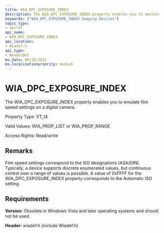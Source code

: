 ```yaml
---
title: WIA_DPC_EXPOSURE_INDEX
description: The WIA_DPC_EXPOSURE_INDEX property enables you to emulate film speed settings on a digital camera.
keywords: ["WIA_DPC_EXPOSURE_INDEX Imaging Devices"]
topic_type:
- apiref
api_name:
- WIA_DPC_EXPOSURE_INDEX
api_location:
- Wiadef.h
api_type:
- HeaderDef
ms.date: 09/29/2021
ms.localizationpriority: medium
---
```


# WIA_DPC_EXPOSURE_INDEX

The WIA_DPC_EXPOSURE_INDEX property enables you to emulate film speed settings on a digital camera.

Property Type: VT_I4

Valid Values: WIA_PROP_LIST or WIA_PROP_RANGE

Access Rights: Read/write

## Remarks

Film speed settings correspond to the ISO designations (ASA/DIN). Typically, a device supports discrete enumerated values, but continuous control over a range of values is possible. A value of 0xFFFF for the WIA_DPC_EXPOSURE_INDEX property corresponds to the Automatic ISO setting.

## Requirements

**Version:** Obsolete in Windows Vista and later operating systems and should not be used.

**Header:** wiadef.h (include Wiadef.h)
